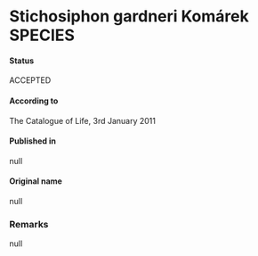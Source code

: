 # Stichosiphon gardneri Komárek SPECIES

#### Status
ACCEPTED

#### According to
The Catalogue of Life, 3rd January 2011

#### Published in
null

#### Original name
null

### Remarks
null